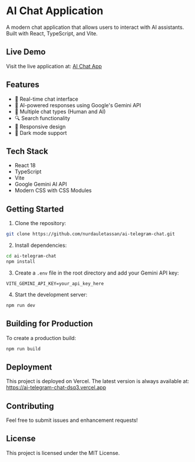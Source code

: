 # AI Chat Application

A modern chat application that allows users to interact with AI assistants. Built with React, TypeScript, and Vite.

## Live Demo

Visit the live application at: [AI Chat App](https://ai-telegram-chat-dsq3.vercel.app)

## Features

- 💬 Real-time chat interface
- 🤖 AI-powered responses using Google's Gemini API
- 👥 Multiple chat types (Human and AI)
- 🔍 Search functionality
- 📱 Responsive design
- 🌙 Dark mode support

## Tech Stack

- React 18
- TypeScript
- Vite
- Google Gemini AI API
- Modern CSS with CSS Modules

## Getting Started

1. Clone the repository:
```bash
git clone https://github.com/nurdauletassan/ai-telegram-chat.git
```

2. Install dependencies:
```bash
cd ai-telegram-chat
npm install
```

3. Create a `.env` file in the root directory and add your Gemini API key:
```
VITE_GEMINI_API_KEY=your_api_key_here
```

4. Start the development server:
```bash
npm run dev
```

## Building for Production

To create a production build:

```bash
npm run build
```

## Deployment

This project is deployed on Vercel. The latest version is always available at:
https://ai-telegram-chat-dsq3.vercel.app

## Contributing

Feel free to submit issues and enhancement requests!

## License

This project is licensed under the MIT License.
